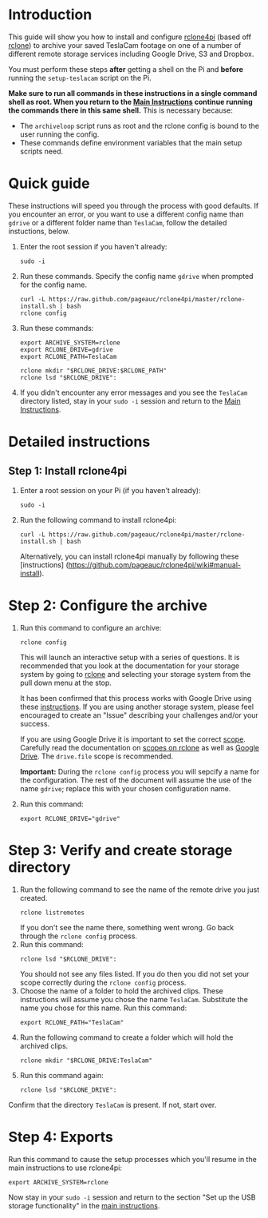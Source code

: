 # Introduction

This guide will show you how to install and configure [rclone4pi](https://github.com/pageauc/rclone4pi/wiki) (based off [rclone](https://rclone.org/)) to archive your saved TeslaCam footage on one of a number of different remote storage services including Google Drive, S3 and Dropbox.

You must perform these steps **after** getting a shell on the Pi and **before** running the `setup-teslacam` script on the Pi.

**Make sure to run  all commands in these instructions in a single command shell as root. When you return to the [Main Instructions](/README.md) continue running the commands there in this same shell.** This is necessary because:
* The `archiveloop` script runs as root and the rclone config is bound to the user running the config.
* These commands define environment variables that the main setup scripts need.

# Quick guide
These instructions will speed you through the process with good defaults. If you encounter an error, or you want to use a different config name than `gdrive` or a different folder name than `TeslaCam`, follow the detailed instuctions, below.

1. Enter the root session if you haven't already:
   ```
   sudo -i
   ```
1. Run these commands. Specify the config name `gdrive` when prompted for the config name.
   ```
   curl -L https://raw.github.com/pageauc/rclone4pi/master/rclone-install.sh | bash
   rclone config
   ```
1. Run these commands:
   ```
   export ARCHIVE_SYSTEM=rclone
   export RCLONE_DRIVE=gdrive
   export RCLONE_PATH=TeslaCam

   rclone mkdir "$RCLONE_DRIVE:$RCLONE_PATH"
   rclone lsd "$RCLONE_DRIVE":
   ```
1. If you didn't encounter any error messages and you see the `TeslaCam` directory listed, stay in your `sudo -i` session  and return to the [Main Instructions](../README.md).

# Detailed instructions
## Step 1: Install rclone4pi
1. Enter a root session on your Pi (if you haven't already):
   ```
   sudo -i
   ```
2. Run the following command to install rclone4pi:
    ```
    curl -L https://raw.github.com/pageauc/rclone4pi/master/rclone-install.sh | bash
    ```
    Alternatively, you can install rclone4pi manually by following these [instructions]    (https://github.com/pageauc/rclone4pi/wiki#manual-install).

# Step 2: Configure the archive
1. Run this command to configure an archive:
    ```
    rclone config
    ```
    This will launch an interactive setup with a series of questions. It is recommended that you look at the documentation for your storage system by going to [rclone](https://rclone.org/) and selecting your storage system from the pull down menu at the stop.

    It has been confirmed that this process works with Google Drive using these [instructions](https://rclone.org/drive/). If you are using another storage system, please feel encouraged to create an     "Issue" describing your challenges and/or your success.

    If you are using Google Drive it is important to set the correct [scope](https://rclone.org/drive/#scopes). Carefully read the documentation on [scopes on rclone](https://rclone.org/drive/#scopes) as well as [Google Drive](https://developers.google.com/drive/api/v3/about-auth). The `drive.file` scope is recommended.

    **Important:** During the `rclone config` process you will sepcify a name for the configuration. The rest of the document will assume the use of the name `gdrive`; replace this with your chosen configuration name.

1. Run this command:
   ```
   export RCLONE_DRIVE="gdrive"
   ```
# Step 3: Verify and create storage directory

1. Run the following command to see the name of the remote drive you just created.
    ```
    rclone listremotes
    ```
    If you don't see the name there, something went wrong. Go back through the `rclone config` process.
1. Run this command:
    ```
    rclone lsd "$RCLONE_DRIVE":
    ```
    You should not see any files listed. If you do then you did not set your scope correctly during the `rclone config` process.
1. Choose the name of a folder to hold the archived clips. These instructions will assume you chose the name `TeslaCam`. Substitute the name you chose for this name. Run this command:
    ```
    export RCLONE_PATH="TeslaCam"
    ```
1. Run the following command to create a folder which will hold the archived clips.
    ```
    rclone mkdir "$RCLONE_DRIVE:TeslaCam"
    ```
1. Run this command again:
    ```
    rclone lsd "$RCLONE_DRIVE":
    ```
Confirm that the directory `TeslaCam` is present. If not, start over.

# Step 4: Exports
Run this command to cause the setup processes which you'll resume in the main instructions to use rclone4pi:
```
export ARCHIVE_SYSTEM=rclone
```
Now stay in your `sudo -i` session and return to the section "Set up the USB storage functionality" in the [main instructions](../README.md).
